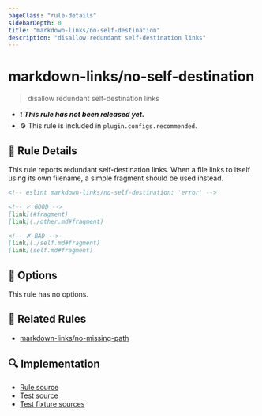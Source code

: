 ```yaml
---
pageClass: "rule-details"
sidebarDepth: 0
title: "markdown-links/no-self-destination"
description: "disallow redundant self-destination links"
---
```


# markdown-links/no-self-destination

> disallow redundant self-destination links

- ❗ <badge text="This rule has not been released yet." vertical="middle" type="error"> **_This rule has not been released yet._** </badge>
- ⚙️ This rule is included in `plugin.configs.recommended`.

## 📖 Rule Details

This rule reports redundant self-destination links. When a file links to itself using its own filename, a simple fragment should be used instead.

<!-- eslint-skip -->

```md
<!-- eslint markdown-links/no-self-destination: 'error' -->

<!-- ✓ GOOD -->
[link](#fragment)
[link](./other.md#fragment)

<!-- ✗ BAD -->
[link](./self.md#fragment)
[link](self.md#fragment)
```

## 🔧 Options

This rule has no options.

## 👫 Related Rules

- [markdown-links/no-missing-path](./no-missing-path.md)

## 🔍 Implementation

<!-- eslint-disable markdown-links/no-dead-urls -- Auto generated -->

- [Rule source](https://github.com/ota-meshi/eslint-plugin-markdown-links/blob/main/src/rules/no-self-destination.ts)
- [Test source](https://github.com/ota-meshi/eslint-plugin-markdown-links/blob/main/tests/src/rules/no-self-destination.ts)
- [Test fixture sources](https://github.com/ota-meshi/eslint-plugin-markdown-links/tree/main/tests/fixtures/rules/no-self-destination)

<!-- eslint-enable markdown-links/no-dead-urls -- Auto generated -->
